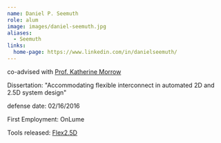 ```yaml
---
name: Daniel P. Seemuth
role: alum
image: images/daniel-seemuth.jpg
aliases:
  - Seemuth
links:
  home-page: https://www.linkedin.com/in/danielseemuth/
---
```

co-advised with [Prof. Katherine Morrow](https://directory.engr.wisc.edu/ece/Faculty/Morrow_Katherine/)

Dissertation: "Accommodating flexible interconnect in automated 2D and 2.5D system design"

defense date: 02/16/2016

First Employment: OnLume 

Tools released: [Flex2.5D](https://spcg.ece.wisc.edu/pspaqed.html)

